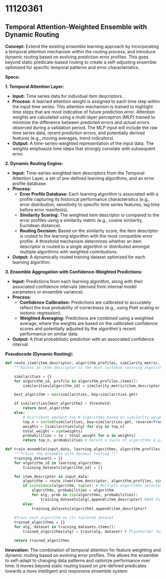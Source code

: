 # 11120361

## Temporal Attention-Weighted Ensemble with Dynamic Routing

**Concept:** Extend the existing ensemble learning approach by incorporating a temporal attention mechanism *within* the routing process, and introduce dynamic routing based on evolving prediction error profiles. This goes beyond static predicate-based routing to create a self-adjusting ensemble optimized for specific temporal patterns and error characteristics.

**Specs:**

**1. Temporal Attention Layer:**

*   **Input:** Time series data for individual item descriptors.
*   **Process:**  A learned attention weight is assigned to each time step within the input time series. This attention mechanism is trained to highlight time steps that are most indicative of future prediction error.  Attention weights are calculated using a multi-layer perceptron (MLP) trained to minimize the difference between predicted errors and actual errors observed during a validation period.  The MLP input will include the raw time series data, recent prediction errors, and potentially derived features (e.g., moving averages, trend indicators).
*   **Output:** A time-series-weighted representation of the input data.  The weights emphasize time steps that strongly correlate with subsequent error.

**2. Dynamic Routing Engine:**

*   **Input:**  Time-series-weighted item descriptors from the Temporal Attention Layer, a set of pre-defined learning algorithms, and an error profile database.
*   **Process:**
    *   **Error Profile Database:**  Each learning algorithm is associated with a profile capturing its historical performance characteristics (e.g., error distribution, sensitivity to specific time series features, lag time before error manifests).
    *   **Similarity Scoring:**  The weighted item descriptor is compared to the error profiles using a similarity metric (e.g., cosine similarity, Euclidean distance).
    *   **Routing Decision:**  Based on the similarity score, the item descriptor is routed to the learning algorithm with the most compatible error profile.  A threshold mechanism determines whether an item descriptor is routed to a single algorithm or distributed amongst multiple algorithms with weighted contributions.
*   **Output:** A dynamically routed training dataset optimized for each learning algorithm.

**3. Ensemble Aggregation with Confidence-Weighted Predictions:**

*   **Input:** Predictions from each learning algorithm, along with their associated confidence intervals (derived from internal model parameters or ensemble variance).
*   **Process:**
    *   **Confidence Calibration:**  Predictions are calibrated to accurately reflect the true probability of correctness (e.g., using Platt scaling or isotonic regression).
    *   **Weighted Averaging:**  Predictions are combined using a weighted average, where the weights are based on the calibrated confidence scores and potentially adjusted by the algorithm's recent performance on similar data.
*   **Output:** A final probabilistic prediction with an associated confidence interval.

**Pseudocode (Dynamic Routing):**

```python
def route_item(item_descriptor, algorithm_profiles, similarity_metric, threshold):
    """Routes an item descriptor to the most suitable learning algorithm."""

    similarities = {}
    for algorithm_id, profile in algorithm_profiles.items():
        similarities[algorithm_id] = similarity_metric(item_descriptor, profile)

    best_algorithm = max(similarities, key=similarities.get)

    if similarities[best_algorithm] > threshold:
        return best_algorithm
    else:
        # Distribute amongst top N algorithms based on similarity weights
        top_n = sorted(similarities, key=similarities.get, reverse=True)[:3]
        weights = [similarities[alg] for alg in top_n]
        total_weight = sum(weights)
        probabilities = [w / total_weight for w in weights]
        return top_n, probabilities # Return a tuple of algorithms & probabilities

def train_ensemble(input_data, learning_algorithms, algorithm_profiles, similarity_metric, threshold):
    """Trains the ensemble with dynamic routing."""
    training_datasets = {}
    for algorithm_id in learning_algorithms:
        training_datasets[algorithm_id] = []

    for item_descriptor in input_data:
        algorithm = route_item(item_descriptor, algorithm_profiles, similarity_metric, threshold)
        if isinstance(algorithm, tuple): # Multiple algorithms selected
            algorithms, probabilities = algorithm
            for alg, prob in zip(algorithms, probabilities):
                training_datasets[alg].append(item_descriptor) #Add to each, weighting later
        else:
            training_datasets[algorithm].append(item_descriptor)
            
    #Train each algorithm on its tailored dataset
    trained_algorithms = {}
    for alg, dataset in training_datasets.items():
        trained_algorithms[alg] = train(alg, dataset) # Placeholder for model training

    return trained_algorithms
```

**Innovation:** The combination of temporal attention for feature weighting and dynamic routing based on evolving error profiles. This allows the ensemble to self-adapt to changing data patterns and optimize performance over time.  It moves beyond static routing based on pre-defined predicates towards a more intelligent and responsive ensemble system.